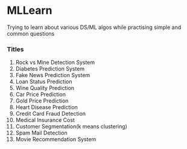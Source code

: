 # MLLearn
Trying to learn about various DS/ML algos while practising simple and common questions

### Titles

1. Rock vs Mine Detection System
2. Diabetes Prediction System
3. Fake News Prediction System
4. Loan Status Prediction
5. Wine Quality Prediction
6. Car Price Prediction
7. Gold Price Prediction
8. Heart Disease Prediction
9. Credit Card Fraud Detection
10. Medical Insurance Cost
11. Customer Segmentation(k means clustering)
12. Spam Mail Detection
13. Movie Recommendation System
